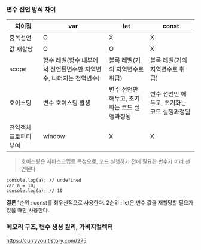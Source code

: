 


### 변수 선언 방식 차이
| 차이점 | var | let | const |
|--|--|--|--|
| 중복선언 | O | X | X |
| 값 재할당 | O | O | X |
| scope | 함수 레벨(함수 내부에서 선언된변수만 지역변수, 나머지는 전역변수) | 블록 레벨(거의 지역변수로 취급) | 블록 레벨(거의 지역변수로 취급)|
| 호이스팅 | 변수 호이스팅 발생 | 변수 선언만 해두고, 초기화는 코드 실행과정됨 | 변수 선언만 해두고, 초기화는 코드 실행과정됨 |
| 전역객체 프로퍼티 부여 | window | X | X |

> 호이스팅은 자바스크립트 특성으로, 코드 실행하기 전에 필요한 변수가 미리 선언된다
```
console.log(a); // undefined  
var a = 10; 
console.log(a); // 10  
````

**결론**
1순위 : const를 최우선적으로 사용한다.
2순위 : let은 변수 값을 재할당할 필요가 있을 때만 사용한다.

### 메모리 구조, 변수 생셩 원리, 가비지컬렉터
https://curryyou.tistory.com/275
<!--stackedit_data:
eyJoaXN0b3J5IjpbLTU1ODg3OTkzNV19
-->
